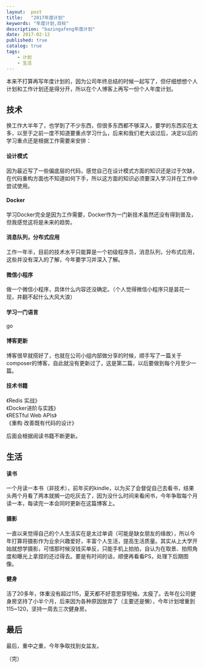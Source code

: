 ```yaml
---
layout:  post
title:   "2017年度计划"
keywords: "年度计划,目标"
description: "bazingafeng年度计划"
date: 2017-02-12
published: true
catalog: true
tags:
    - 计划
    - 生活
---
```



本来不打算再写年度计划的，因为公司年终总结的时候一起写了，但仔细想想个人计划和工作计划还是得分开，所以在个人博客上再写一份个人年度计划。

## 技术

换工作大半年了，也学到了不少东西，但很多东西都不够深入，要学的东西实在太多，以至于之前一度不知道要重点学习什么，后来和我们老大谈过后，决定以后的学习重点还是根据工作需要来安排：

#### 设计模式
因为最近写了一些偏底层的代码，感觉自己在设计模式方面的知识还是过于欠缺，在代码重构方面也不知道如何下手，所以这方面的知识必须要深入学习并在工作中尝试使用。

#### Docker
学习Docker完全是因为工作需要，Docker作为一门新技术虽然还没有得到普及，但我感觉这将是未来的趋势。

#### 消息队列，分布式应用 
工作一年半，目前的技术水平只能算是一个初级程序员，消息队列，分布式应用，这些并没有深入的了解，今年要学习并深入了解。

#### 微信小程序
做一个微信小程序，具体什么内容还没确定。（个人觉得微信小程序只是昙花一现，并翻不起什么大风大浪）

#### 学习一门语言
go

#### 博客更新
博客很早就搭好了，也就在公司小组内部做分享的时候，顺手写了一篇关于composer的博客，自此就没有更新过了，这是第二篇，以后要做到每个月至少一篇。

#### 技术书籍
《Redis 实战》<br>
《Docker进阶与实践》<br>
《RESTful Web APIs》<br>
《重构 改善既有代码的设计》<br>

后面会根据阅读书籍不断更新。


## 生活

#### 读书
一个月读一本书（非技术），前年买的kindle，以为买了会督促自己去看书，结果头两个月看了两本就搁一边吃灰去了，因为没什么时间来看闲书，今年争取每个月读一本，每读完一本会同时更新在这篇博客上。

#### 摄影
一直以来觉得自己的个人生活实在是太过单调（可能是缺女朋友的缘故），所以今年打算将摄影作为业余兴趣爱好，丰富个人生活，提高生活质量。其实从上大学开始就想学摄影，可惜那时候没钱买单反，只能手机上拍拍，自认为在取景、拍照角度和曝光上拿捏的还过得去。要是有时间的话，顺便再看看PS，处理下后期图像。

#### 健身
活了20多年，体重没有超过115，夏天都不好意思穿短袖，太瘦了。去年在公司健身房坚持了小半个月，后来因为各种原因放弃了（主要还是懒），今年计划增重到115~120，坚持一周去三次健身房。

## 最后
最后，重中之重，今年争取找到女盆友。

（完）
